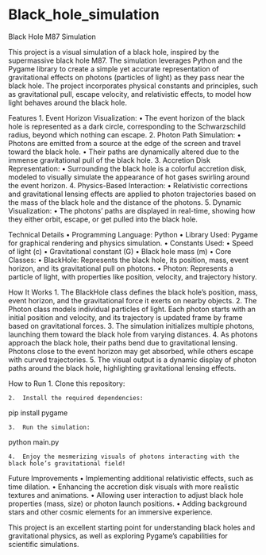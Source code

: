 # Black_hole_simulation

Black Hole M87 Simulation

This project is a visual simulation of a black hole, inspired by the supermassive black hole M87. The simulation leverages Python and the Pygame library to create a simple yet accurate representation of gravitational effects on photons (particles of light) as they pass near the black hole. The project incorporates physical constants and principles, such as gravitational pull, escape velocity, and relativistic effects, to model how light behaves around the black hole.

Features
	1.	Event Horizon Visualization:
	•	The event horizon of the black hole is represented as a dark circle, corresponding to the Schwarzschild radius, beyond which nothing can escape.
	2.	Photon Path Simulation:
	•	Photons are emitted from a source at the edge of the screen and travel toward the black hole.
	•	Their paths are dynamically altered due to the immense gravitational pull of the black hole.
	3.	Accretion Disk Representation:
	•	Surrounding the black hole is a colorful accretion disk, modeled to visually simulate the appearance of hot gases swirling around the event horizon.
	4.	Physics-Based Interaction:
	•	Relativistic corrections and gravitational lensing effects are applied to photon trajectories based on the mass of the black hole and the distance of the photons.
	5.	Dynamic Visualization:
	•	The photons’ paths are displayed in real-time, showing how they either orbit, escape, or get pulled into the black hole.

Technical Details
	•	Programming Language: Python
	•	Library Used: Pygame for graphical rendering and physics simulation.
	•	Constants Used:
	•	Speed of light (c)
	•	Gravitational constant (G)
	•	Black hole mass (m)
	•	Core Classes:
	•	BlackHole: Represents the black hole, its position, mass, event horizon, and its gravitational pull on photons.
	•	Photon: Represents a particle of light, with properties like position, velocity, and trajectory history.

How It Works
	1.	The BlackHole class defines the black hole’s position, mass, event horizon, and the gravitational force it exerts on nearby objects.
	2.	The Photon class models individual particles of light. Each photon starts with an initial position and velocity, and its trajectory is updated frame by frame based on gravitational forces.
	3.	The simulation initializes multiple photons, launching them toward the black hole from varying distances.
	4.	As photons approach the black hole, their paths bend due to gravitational lensing. Photons close to the event horizon may get absorbed, while others escape with curved trajectories.
	5.	The visual output is a dynamic display of photon paths around the black hole, highlighting gravitational lensing effects.

How to Run
	1.	Clone this repository:


	2.	Install the required dependencies:

pip install pygame


	3.	Run the simulation:

python main.py


	4.	Enjoy the mesmerizing visuals of photons interacting with the black hole’s gravitational field!

Future Improvements
	•	Implementing additional relativistic effects, such as time dilation.
	•	Enhancing the accretion disk visuals with more realistic textures and animations.
	•	Allowing user interaction to adjust black hole properties (mass, size) or photon launch positions.
	•	Adding background stars and other cosmic elements for an immersive experience.

This project is an excellent starting point for understanding black holes and gravitational physics, as well as exploring Pygame’s capabilities for scientific simulations.
